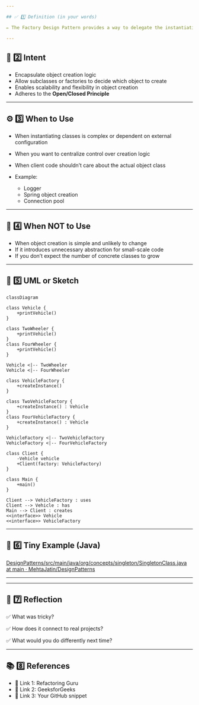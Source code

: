 ```yaml
---

## ✅ 1️⃣ Definition (in your words)

✏️ The Factory Design Pattern provides a way to delegate the instantiation of objects to subclasses, allowing the system to be more flexible and adhere to the single responsibility principle.

---
```


## 🎯 2️⃣ Intent

- Encapsulate object creation logic
- Allow subclasses or factories to decide which object to create
- Enables scalability and flexibility in object creation
- Adheres to the **Open/Closed Principle**

---

## ⚙️ 3️⃣ When to Use

- When instantiating classes is complex or dependent on external configuration
- When you want to centralize control over creation logic
- When client code shouldn’t care about the actual object class

- Example:
  - Logger
  - Spring object creation
  - Connection pool

---

## 🚫 4️⃣ When NOT to Use

- When object creation is simple and unlikely to change
- If it introduces unnecessary abstraction for small-scale code
- If you don’t expect the number of concrete classes to grow

---

## 🧩 5️⃣ UML or Sketch

```mermaid
classDiagram

class Vehicle {
    +printVehicle()
}

class TwoWheeler {
    +printVehicle()
}
class FourWheeler {
    +printVehicle()
}

Vehicle <|-- TwoWheeler
Vehicle <|-- FourWheeler

class VehicleFactory {
    +createInstance()
}

class TwoVehicleFactory {
    +createInstance() : Vehicle
}
class FourVehicleFactory {
    +createInstance() : Vehicle
}

VehicleFactory <|-- TwoVehicleFactory
VehicleFactory <|-- FourVehicleFactory

class Client {
    -Vehicle vehicle
    +Client(factory: VehicleFactory)
}

class Main {
    +main()
}

Client --> VehicleFactory : uses
Client --> Vehicle : has
Main --> Client : creates
<<interface>> Vehicle
<<interface>> VehicleFactory

```

---

## 📝 6️⃣ Tiny Example (Java)

[DesignPatterns/src/main/java/org/concepts/singleton/SingletonClass.java at main · MehtaJatin/DesignPatterns](https://github.com/MehtaJatin/DesignPatterns/blob/main/src/main/java/org/concepts/singleton/SingletonClass.java)

---

---

## 🧠 7️⃣ Reflection

✅ What was tricky?

✅ How does it connect to real projects?

✅ What would you do differently next time?

---

## 📚 8️⃣ References

- 📖 Link 1: Refactoring Guru
- 📖 Link 2: GeeksforGeeks
- 📖 Link 3: Your GitHub snippet